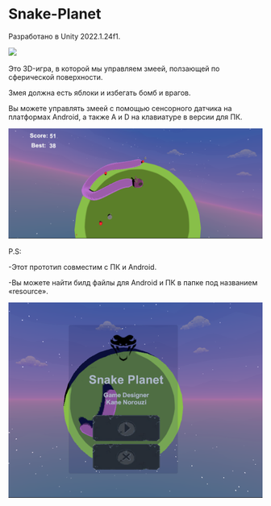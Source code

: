 # Snake-Planet
Разработано в Unity 2022.1.24f1.

![](https://github.com/KiyanNorouzi/Snake-Planet/blob/main/Resource/3.gif)


Это 3D-игра, в которой мы управляем змеей, ползающей по сферической поверхности.

Змея должна есть яблоки и избегать бомб и врагов.

Вы можете управлять змеей с помощью сенсорного датчика на платформах Android, а также A и D на клавиатуре в версии для ПК.

![](https://github.com/KiyanNorouzi/Snake-Planet/blob/main/Resource/main.png)


P.S:

-Этот прототип совместим с ПК и Android.

-Вы можете найти билд файлы для Android и ПК в папке под названием «resource».

![](https://github.com/KiyanNorouzi/Snake-Planet/blob/main/Resource/2.png)
